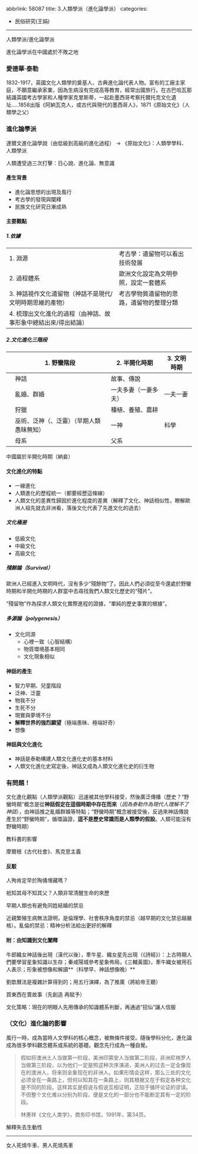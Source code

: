 abbrlink: 58087
title: 3.人類學派（進化論學派）
categories:
  - 民俗研究(王娟)
---
人類學派/進化論學派

進化論學派在中國處於不敗之地

### 愛德華·泰勒

1832-1917，英國文化人類學的奠基人、古典進化論代表人物。富有的工廠主家庭，不願意繼承家業，因為生病沒有完成高等教育，經常出國旅行。在古巴哈瓦那結識英國考古學家和人種學家克里斯蒂，一起赴墨西哥考察托爾托克文化遺址…..1858出版《阿納瓦克人，或古代與現代的墨西哥人》，1871《原始文化》（人類學之父）

### 進化論學派

達爾文進化論學說（由低級到高級的進化過程） → 《原始文化》：人類學學科、人類學派

人類遭受過三次打擊：日心說、進化論、無意識

#### 產生背景

- 進化論思想的出現及風行
- 考古學的發現與闡釋
- 民族文化研究日漸成熟

#### 主要觀點

##### 1.依據

|||
|-|-|
|1. 淵源|考古學：遺留物可以看出技術發展|
|2. 過程體系|歐洲文化設定為文明參照，設定一套體系|
|3. 神話視作文化遺留物（神話不是現代/文明時期思維的產物）|考古學物質遺留物的思路，遺留物的整理分類|
|4. 梳理出文化進化的過程（由神話、故事形象中總結出來/得出結論）||

##### 2.文化進化三階段

|     | 1. 野蠻階段              | 2. 半開化時期   | 3. 文明時期 |
| --- | -------------------- | ---------- | ------- |
|     | 神話                   | 故事、傳說      |         |
|     | 亂婚、群婚                | 一夫多妻（一妻多夫） | 一夫一妻    |
|     | 狩獵                   | 種植、養殖、農耕   |         |
|     | 巫術、泛神（、泛靈）（早期人類愚昧無知） | 一神         | 科學      |
|     | 母系                   | 父系         |         |

中國屬於半開化時期（納妾）

#### 文化進化的特點

- 一線進化
- 人類進化的歷程統一（都要經歷這條線）
- 人類文化的差異性歸因於進化程度的差異（解釋了文化、神話相似性，瞭解歐洲人祖先就去非洲看，落後文化代表了先進文化的過去）

##### 文化極差

- 低級文化
- 中級文化
- 高級文化

##### 殘餘論（Survival）

歐洲人已經進入文明時代，沒有多少“殘餘物”了。因此人們必須從至今還處於野蠻時期和半開化時期的人群當中去尋找我們人類文化歷史的“殘片”。

“殘留物”作為探求人類文化實際進程的證據，“單純的歷史事實的根據”。

##### 多源論（polygenesis）

- 文化同源
	- 心裡一致（心智結構）
	- 物質環境基本相同
	- 文化現象相似

#### 神話的產生

- 智力早期、兒童階段
- 泛神、泛靈
- 物我不分
- 生死不分
- 現實與夢境不分
- **解釋世界的強烈願望**（極端愚昧、極端好奇）
- 想像

#### 神話與文化進化

- 神話是泰勒構建人類文化進化史的基本材料
- 人類文化進化史寫定後，神話又成為人類文化進化史的衍生物

### 有問題！

文化進化觀點（人類學派觀點）迅速被其他學科接受，然後廣泛傳播（歷史？“野蠻時期”概念是從**神話假定在這個時期中存在而來**（*因為泰勒作為現代人理解不了神話*），由神話推之亂婚群婚等特點；“野蠻時期”概念被接受後，反過來神話傳說產生於“野蠻時期”，循環論證，**這不是歷史常識而是人類學的假設**。人類可能沒有野蠻時期）

教科書的影響

摩爾根《古代社會》、馬克思主義

#### 反駁

人殉肯定早於陶俑埋藏嗎？

衹知其母不知其父？人類非常清醒生命的來歷

早期人類也有避免同姓結婚的禁忌

近親繁殖生病無法證明，是倫理學、社會秩序角度的禁忌（越早期的文化禁忌越嚴格）。亂倫的禁忌：精神分析法給出更好的解釋

#### 附：由知識到文化闡釋

牛郎織女神話後出現（漢代以後），牽牛星、織女星先出現（《詩經》）：上古時期人們要學習星象知識以生存；秦咸陽城參考星象佈局，《三輔黃圖》，牽牛織女被用石人表示；形象被想像和解讀**（科學早、神話想像晚）**

劉歆曆法是複雜計算得到的；用五行演繹，為了推廣（將給帝王聽）

買東西在賣故事（先創造 再賦予）

文化策略：現在的明眼人先用傳承的知識體系判斷，再通過“招仙”讓人信服

### （文化）進化論的影響

風行一時，成為當時人文學科的核心概念，被無條件接受。隨後學科分化，進化論成為很多學科觀念體系或系統的基礎。觀念先行成為一種自覺。

> 假如将澳洲土人当做第一阶段，美洲印第安人当做第二阶段，非洲尼袼罗人当做第三阶段，以为他们一定是照这种次序演进，美洲人的过去一定全像现在的澳洲人，将来则全象现在的非洲人。如果形情会这样，那么三处的文化必须全在一条路上，但何以知其在一条路上，则其根据又在于假定各种文化是不同的阶段。这样其实是假说与假说互相证明，正陷于循环论证的谬误。不但整个文化难以分别为阶段，便是文化的一部分也不能断定其有一定的阶段。
> 
> 林惠祥《文化人类学》，商务印书馆，1991年，第34页。

解釋失去生動性

***

女人死燒牛車、男人死燒馬車